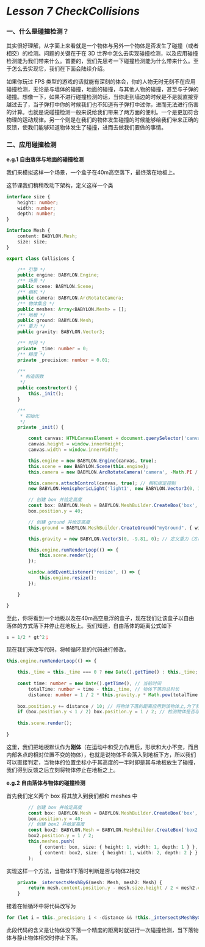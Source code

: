 # *Lesson 7 CheckCollisions*



### 一、什么是碰撞检测？

其实很好理解，从字面上来看就是一个物体与另外一个物体是否发生了碰撞（或者相交）的检测。问题的关键在于在 3D 世界中怎么去实现碰撞检测，以及应用碰撞检测能为我们带来什么。首要的，我们先思考一下碰撞检测能为什么带来什么。至于怎么去实现它，我们在下面会陆续介绍。

如果你玩过 FPS 类型的游戏的话就能有深刻的体会，你的人物无时无刻不在应用碰撞检测，无论是与墙体的碰撞，地面的碰撞，与其他人物的碰撞，甚至与子弹的碰撞。想像一下，如果不进行碰撞检测的话，当你走到墙边的时候是不是就直接穿越过去了，当子弹打中你的时候我们也不知道有子弹打中过你，进而无法进行伤害的计算。也就是说碰撞检测一般来说给我们带来了两方面的便利。一个是更加符合物理的运动规律。另一个则是在我们的物体发生碰撞的时候能够给我们带来正确的反馈，使我们能够知道物体发生了碰撞，进而去做我们要做的事情。



### 二、应用碰撞检测

**e.g.1 自由落体与地面的碰撞检测**

我们来模拟这样一个场景，一个盒子在40m高空落下，最终落在地板上。

这节课我们稍稍改动下架构，定义这样一个类

```typescript
interface size {
    height: number;
    width: number;
    depth: number;
}

interface Mesh {
    content: BABYLON.Mesh;
    size: size;
}

export class Collisions {

    /** 引擎 */
    public engine: BABYLON.Engine;
    /** 场景 */
    public scene: BABYLON.Scene;
    /** 相机 */
    public camera: BABYLON.ArcRotateCamera;
    /** 物体集合 */
    public meshes: Array<BABYLON.Mesh> = [];
    /** 地板 */
    public ground: BABYLON.Mesh;
    /** 重力 */
    public gravity: BABYLON.Vector3;

    /** 时间 */
    private _time: number = 0;
    /** 精度 */
    private _precision: number = 0.01;

    /**
     * 构造函数
     */
    public constructor() {
        this._init();
    }

    /**
     * 初始化
     */
    private _init() {

        const canvas: HTMLCanvasElement = document.querySelector('canvas.webgl');
        canvas.height = window.innerHeight;
        canvas.width = window.innerWidth;

        this.engine = new BABYLON.Engine(canvas, true);
        this.scene = new BABYLON.Scene(this.engine);
        this.camera = new BABYLON.ArcRotateCamera('camera', -Math.PI / 2, Math.PI / 2, 2, new BABYLON.Vector3(0, 0, 0), this.scene);

        this.camera.attachControl(canvas, true); // 相机绑定控制
        new BABYLON.HemisphericLight('light1', new BABYLON.Vector3(0, 1, 0), this.scene); // 添加半球光用来模拟环境光

        // 创建 box 并给定高度
        const box: BABYLON.Mesh = BABYLON.MeshBuilder.CreateBox('box', { height: 1, width: 1, depth: 1 }, this.scene);
        box.position.y = 40;

        // 创建 ground 并给定高度
        this.ground = BABYLON.MeshBuilder.CreateGround("myGround", { width: 6, height: 4, subdivisions: 4 }, this.scene);

        this.gravity = new BABYLON.Vector3(0, -9.81, 0); // 定义重力（方向和大小）

        this.engine.runRenderLoop(() => {
            this.scene.render();
        });

        window.addEventListener('resize', () => {
            this.engine.resize();
        });

    }

}
```



至此，你将看到一个地板以及在40m高空悬浮的盒子，现在我们让该盒子以自由落体的方式落下并停止在地板上。我们知道，自由落体的距离公式如下 

```typescript
s = 1/2 * gt^2；
```

现在我们来改写代码，将帧循环里的代码进行修改。

```typescript
this.engine.runRenderLoop(() => {

	this._time = this._time === 0 ? new Date().getTime() : this._time; // 当场景开始渲染即开始计时
    
    const time: number = new Date().getTime(), // 当前时间
		totalTime: number = time - this._time, // 物体下落的总时长
		distance: number = 1 / 2 * this.gravity.y * Math.pow(totalTime / 1000, 2)； // 物体下落的距离
        
    box.position.y += distance / 10; // 将物体下落的距离应用到该物体上,为了我们能够更加方便的观察物体下落过程，把它的速度变慢一些，当然这在实际应用中是不必要的。
    if (box.position.y < 1 / 2) box.position.y = 1 / 2; // 检测物体是否与地板碰撞，如果是即停止在地板上
    
	this.scene.render();
    
}
```

这里，我们把地板默认作为**刚体**（在运动中和受力作用后，形状和大小不变，而且内部各点的相对位置不变的物体），也就是说物体不会落入到地板下方，所以我们可以直接判定，当物体的位置坐标小于其高度的一半时即是其与地板放生了碰撞，我们得到反馈之后立刻将物体停止在地板之上。

**e.g.2 自由落体与物体的碰撞检测**

首先我们定义两个 box 将其放入到我们都和 meshes 中

```typescript
        // 创建 box 并给定高度
        const box: BABYLON.Mesh = BABYLON.MeshBuilder.CreateBox('box', { height: 1, width: 1, depth: 1 }, this.scene);
        box.position.y = 40;
        // 创建 box2 并给定高度
        const box2: BABYLON.Mesh = BABYLON.MeshBuilder.CreateBox('box2', { height: 1, width: 2, depth: 2 }, this.scene);
        box2.position.y = 1 / 2;
        this.meshes.push(
            { content: box, size: { height: 1, width: 1, depth: 1 } },
            { content: box2, size: { height: 1, width: 2, depth: 2 } }
        );
```

实现这样一个方法，当物体1下落时判断是否与物体2相交

```typescript
    private _intersectsMeshByG(mesh: Mesh, mesh2: Mesh) {
        return mesh.content.position.y - mesh.size.height / 2 < mesh2.content.position.y + mesh2.size.height / 2 ? true : false;
    }
```

接着在帧循环中将代码改写为

```typescript
for (let i = this._precision; i < -distance && !this._intersectsMeshByG(this.meshes[0], this.meshes[1]); i += this._precision) box.position.y -= this._precision;
```

此段代码的含义是让物体没下落一个精度的距离时就进行一次碰撞检测，当下落物体与静止物体相交时停止下落。

